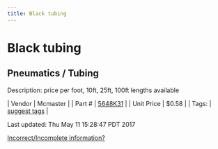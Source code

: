 ```yaml
---
title: Black tubing
---
```


# Black tubing
## Pneumatics / Tubing
Description: 	price per foot, 10ft, 25ft, 100ft lengths available 

| Vendor | Mcmaster | 
| Part # | [5648K31](https://www.mcmaster.com/#5648K31) | 
| Unit Price | $0.58 | 
| Tags: | [suggest tags](https://docs.google.com/forms/d/e/1FAIpQLSeWyY8v3RgOty-MyWmh9U0iivNYN_molChYyS-0U-o-kOAv_g/viewform) | 

Last updated: Thu May 11 15:28:47 PDT 2017

 [Incorrect/Incomplete information?](https://docs.google.com/forms/d/e/1FAIpQLSeWyY8v3RgOty-MyWmh9U0iivNYN_molChYyS-0U-o-kOAv_g/viewform)